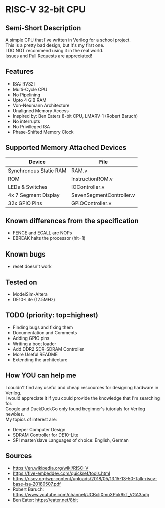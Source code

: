 # RISC-V 32-bit CPU
## Semi-Short Description
A simple CPU that I've written in Verilog for a school project.<br>
This is a pretty bad design, but it's my first one.<br>
I DO NOT recommend using it in the real world.<br>
Issues and Pull Requests are appreciated!<br>

## Features
- ISA: RV32I
- Multi-Cycle CPU
- No Pipelining
- Upto 4 GiB RAM
- Von-Neumann Architecture
- Unaligned Memory Access
- Inspired by: Ben Eaters 8-bit CPU, LMARV-1 (Robert Baruch)
- No interrupts
- No Privilleged ISA
- Phase-Shifted Memory Clock

## Supported Memory Attached Devices
Device | File
-------|-----
Synchronous Static RAM | RAM.v
ROM | InstructionROM.v
LEDs & Switches | IOController.v
4x 7 Segment Display | SevenSegmentController.v
32x GPIO Pins | GPIOController.v

## Known differences from the specification
- FENCE and ECALL are NOPs
- EBREAK halts the processor (hlt=1)

## Known bugs
- reset doesn't work

## Tested on
- ModelSim-Altera
- DE10-Lite (12.5MHz)

## TODO (priority: top=highest)
- Finding bugs and fixing them
- Documentation and Comments
- Adding GPIO pins
- Writing a boot loader
- Add DDR2 SDR-SDRAM Controller
- More Useful README
- Extending the architecture

## How YOU can help me
I couldn't find any useful and cheap rescources for designing hardware in Verilog.<br>
I would appreciate it if you could provide the knowledge that I'm searching for.<br>
Google and DuckDuckGo only found beginner's tutorials for Verilog newbies.<br>
My topics of interest are:
- Deeper Computer Design
- SDRAM Controller for DE10-Lite
- SPI master/slave
Languages of choice: English, German<br>

## Sources
- https://en.wikipedia.org/wiki/RISC-V
- https://five-embeddev.com/quickref/tools.html
- https://riscv.org/wp-content/uploads/2018/05/13.15-13-50-Talk-riscv-base-isa-20180507.pdf
- Robert Baruch: https://www.youtube.com/channel/UCBcljXmuXPok9kT_VGA3adg
- Ben Eater: https://eater.net/8bit
